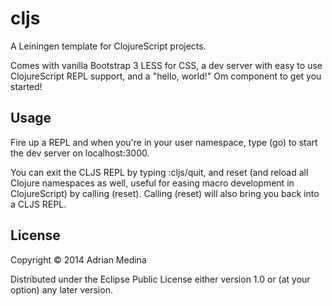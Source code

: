 # cljs

A Leiningen template for ClojureScript projects.

Comes with vanilla Bootstrap 3 LESS for CSS, a dev server with easy to use ClojureScript REPL support, and a "hello, world!" Om component to get you started!

## Usage

Fire up a REPL and when you're in your user namespace, type (go) to start the dev server on localhost:3000.

You can exit the CLJS REPL by typing :cljs/quit, and reset (and reload all Clojure namespaces as well, useful for easing macro development in ClojureScript) by calling (reset). Calling (reset) will also bring you back into a CLJS REPL.

## License

Copyright © 2014 Adrian Medina

Distributed under the Eclipse Public License either version 1.0 or (at
your option) any later version.
